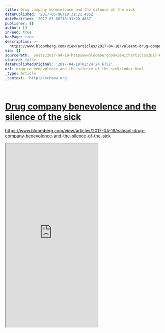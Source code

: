 ```yaml
---
title: Drug company benevolence and the silence of the sick
datePublished: '2017-05-06T18:31:21.485Z'
dateModified: '2017-05-06T18:31:20.468Z'
publisher: {}
author: []
inFeed: true
hasPage: true
description: >-
  https://www.bloomberg.com/view/articles/2017-04-18/valeant-drug-company-benevolence-and-the-silence-of-the-sick
via: {}
sourcePath: _posts/2017-04-19-httpswwwbloombergcomviewitharticles2017-04-18valeant-d.md
starred: false
datePublishedOriginal: '2017-04-19T02:24:24.675Z'
url: drug-co-benevolence-and-the-silence-of-the-sick/index.html
_type: Article
_context: 'http://schema.org'

---
```

# [Drug company benevolence and the silence of the sick][0]

https://www.bloomberg.com/view/articles/2017-04-18/valeant-drug-company-benevolence-and-the-silence-of-the-sick

<iframe src="https://the-grid.github.io/ed-userhtml/?g=eJx1jrEOgjAURXe-4tq9bZSJpGUxJO58QWkfESKU9D2N_L0xJG6O5547HHfSGr2EIsgjbs-h37KgWwZKuOZE0LqtAMexTJtA9o28EnqLncMrHKvClLy6sz5QP3JIVBQC72tEopEKuESvrJ3Z_H5sYl5sfWnqc1ObmVXr7GHayn2zujX9j_oAB_874Q" height="600" style=""></iframe>



[0]: https://www.bloomberg.com/view/articles/2017-04-18/valeant-drug-company-benevolence-and-the-silence-of-the-sick